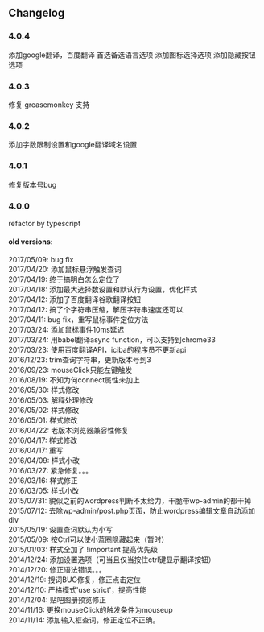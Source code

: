 Changelog
----------

### 4.0.4
添加google翻译，百度翻译 首选备选语言选项
添加图标选择选项
添加隐藏按钮选项

### 4.0.3
修复 greasemonkey 支持

### 4.0.2
添加字数限制设置和google翻译域名设置

### 4.0.1
修复版本号bug

### 4.0.0
refactor by typescript

#### old versions:
2017/05/09: bug fix  
2017/04/20: 添加鼠标悬浮触发查词  
2017/04/19: 终于搞明白怎么定位了  
2017/04/18: 添加最大选择数设置和默认行为设置，优化样式  
2017/04/12: 添加了百度翻译谷歌翻译按钮  
2017/04/12: 搞了个字符串压缩，解压字符串速度还可以  
2017/04/11: bug fix，重写鼠标事件定位方法  
2017/03/24: 添加鼠标事件10ms延迟  
2017/03/24: 用babel翻译async function，可以支持到chrome33  
2017/03/23: 使用百度翻译API，iciba的程序员不更新api  
2016/12/23: trim查询字符串，更新版本号到3  
2016/09/23: mouseClick只能左键触发  
2016/08/19: 不知为何connect属性未加上  
2016/05/30: 样式修改  
2016/05/03: 解释处理修改  
2016/05/02: 样式修改  
2016/05/01: 样式修改  
2016/04/22: 老版本浏览器兼容性修复  
2016/04/17: 样式修改  
2016/04/17: 重写  
2016/04/09: 样式小改  
2016/03/27: 紧急修复。。。  
2016/03/16: 样式修正  
2016/03/05: 样式小改  
2015/07/31: 貌似之前的wordpress判断不太给力，干脆带wp-admin的都干掉  
2015/07/12: 去除wp-admin/post.php页面，防止wordpress编辑文章自动添加div  
2015/05/19: 设置查词默认为小写  
2015/05/09: 按Ctrl可以使小蓝圈隐藏起来（暂时）  
2015/01/03: 样式全加了 !important 提高优先级  
2014/12/24: 添加设置选项（可当且仅当按住ctrl键显示翻译按钮）  
2014/12/20: 修正语法错误。。。  
2014/12/19: 搜词BUG修复，修正点击定位  
2014/12/10: 严格模式'use strict'，提高性能  
2014/12/04: 贴吧图册预览修正  
2014/11/16: 更换mouseClick的触发条件为mouseup  
2014/11/14: 添加输入框查词，修正定位不正确。  
